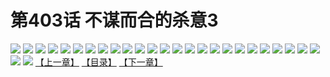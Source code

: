 # 第403话 不谋而合的杀意3
![](https://s2.baozimh.com/scomic/sanyanxiaotianlu-samanhua/0/403-zia5/1.jpg)
![](https://s2.baozimh.com/scomic/sanyanxiaotianlu-samanhua/0/403-zia5/2.jpg)
![](https://s2.baozimh.com/scomic/sanyanxiaotianlu-samanhua/0/403-zia5/3.jpg)
![](https://s2.baozimh.com/scomic/sanyanxiaotianlu-samanhua/0/403-zia5/4.jpg)
![](https://s2.baozimh.com/scomic/sanyanxiaotianlu-samanhua/0/403-zia5/5.jpg)
![](https://s2.baozimh.com/scomic/sanyanxiaotianlu-samanhua/0/403-zia5/6.jpg)
![](https://s2.baozimh.com/scomic/sanyanxiaotianlu-samanhua/0/403-zia5/7.jpg)
![](https://s2.baozimh.com/scomic/sanyanxiaotianlu-samanhua/0/403-zia5/8.jpg)
![](https://s2.baozimh.com/scomic/sanyanxiaotianlu-samanhua/0/403-zia5/9.jpg)
![](https://s2.baozimh.com/scomic/sanyanxiaotianlu-samanhua/0/403-zia5/10.jpg)
![](https://s2.baozimh.com/scomic/sanyanxiaotianlu-samanhua/0/403-zia5/11.jpg)
![](https://s2.baozimh.com/scomic/sanyanxiaotianlu-samanhua/0/403-zia5/12.jpg)
![](https://s2.baozimh.com/scomic/sanyanxiaotianlu-samanhua/0/403-zia5/13.jpg)
![](https://s2.baozimh.com/scomic/sanyanxiaotianlu-samanhua/0/403-zia5/14.jpg)
![](https://s2.baozimh.com/scomic/sanyanxiaotianlu-samanhua/0/403-zia5/15.jpg)
![](https://s2.baozimh.com/scomic/sanyanxiaotianlu-samanhua/0/403-zia5/16.jpg)
![](https://s2.baozimh.com/scomic/sanyanxiaotianlu-samanhua/0/403-zia5/17.jpg)
![](https://s2.baozimh.com/scomic/sanyanxiaotianlu-samanhua/0/403-zia5/18.jpg)
![](https://s2.baozimh.com/scomic/sanyanxiaotianlu-samanhua/0/403-zia5/19.jpg)
![](https://s2.baozimh.com/scomic/sanyanxiaotianlu-samanhua/0/403-zia5/20.jpg)
![](https://s2.baozimh.com/scomic/sanyanxiaotianlu-samanhua/0/403-zia5/21.jpg)
![](https://s2.baozimh.com/scomic/sanyanxiaotianlu-samanhua/0/403-zia5/22.jpg)
![](https://s2.baozimh.com/scomic/sanyanxiaotianlu-samanhua/0/403-zia5/23.jpg)
![](https://s2.baozimh.com/scomic/sanyanxiaotianlu-samanhua/0/403-zia5/24.jpg)
![](https://s2.baozimh.com/scomic/sanyanxiaotianlu-samanhua/0/403-zia5/25.jpg)
![](https://s2.baozimh.com/scomic/sanyanxiaotianlu-samanhua/0/403-zia5/26.jpg)
![](https://s2.baozimh.com/scomic/sanyanxiaotianlu-samanhua/0/403-zia5/27.jpg)
[【上一章】](./403.md)
[【目录】](./README.md)
[【下一章】](./405.md)
